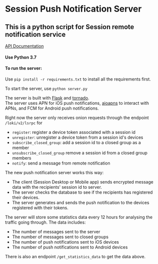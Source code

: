 # Session Push Notification Server

## This is a python script for Session remote notification service

[API Documentation](https://github.com/oxen-io/session-push-notification-server/blob/master/DOCUMENTATION.md)

#### Use Python 3.7
#### To run the server:
Use `pip install -r requirements.txt` to install all the requirements first.


To start the server, use `python server.py`


The server is built with [Flask](https://github.com/pallets/flask) and [tornado](https://github.com/tornadoweb/tornado).  
The server uses APN for iOS push notifications, [aioapns](https://github.com/Fatal1ty/aioapns) to interact with APNs, and FCM for Android push notifications.

Right now the server only receives onion requests through the endpoint `/loki/v2/lsrpc` for
- `register`: register a device token associated with a session id
- `unregister`: unregister a device token from a session id's devices
- `subscribe_closed_group`: add a session id to a closed group as a member
- `unsubscribe_closed_group` remove a session id from a closed group members
- `notify`: send a message from remote notification

The new push notification server works this way:
- The client (Session Desktop or Mobile app) sends encrypted message data with the recipients' session id to server.
- The server checks the database to see if the recipients has registered their devices.
- The server generates and sends the push notification to the devices registered with their tokens.

The server will store some statistics data every 12 hours for analysing the traffic going through. The data includes:
- The number of messages sent to the server
- The number of messages sent to closed groups
- The number of push notifications sent to iOS devices
- The number of push notifications sent to Android devices

There is also an endpoint `/get_statistics_data` to get the data above.
